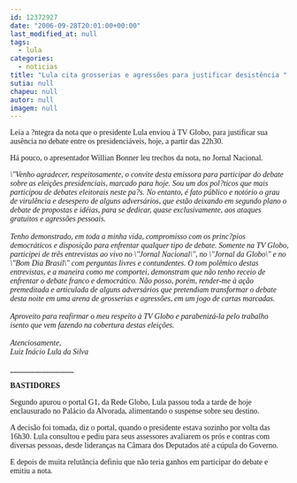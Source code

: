```yaml
---
id: 12372927
date: "2006-09-28T20:01:00+00:00"
last_modified_at: null
tags:
  - lula
categories:
  - noticias
title: "Lula cita grosserias e agressões para justificar desistência "
sutia: null
chapeu: null
autor: null
imagem: null
---
```

<p><P><FONT face=Verdana>Leia a ?ntegra da&nbsp;nota que o presidente Lula enviou&nbsp;à TV Globo, para justificar sua ausência no debate entre os presidenciáveis, hoje, a partir das 22h30. </FONT></P></p>
<p><P><FONT face=Verdana>Há pouco, o apresentador Willian Bonner leu trechos da&nbsp;nota, no Jornal Nacional. &nbsp;</FONT></P></p>
<p><P><I><FONT face=Verdana>\"Venho agradecer, respeitosamente, o convite desta emissora para participar do debate sobre as eleições presidenciais, marcado para hoje. Sou um dos pol?ticos que mais participou de debates eleitorais neste pa?s. No entanto, é fato público e notório o grau de virulência e desespero de alguns adversários, que estão deixando em segundo plano o debate de propostas e idéias, para se dedicar, quase exclusivamente, aos ataques gratuitos e agressões pessoais.<BR><BR>Tenho demonstrado, em toda a minha vida, compromisso com os princ?pios democráticos e disposição para enfrentar qualquer tipo de debate. Somente na TV Globo, participei de três entrevistas ao vivo no \"Jornal Nacional\", no \"Jornal da Globo\" e no \"Bom Dia Brasil\" com perguntas livres e contundentes. O tom polêmico destas entrevistas, e a maneira como me comportei, demonstram que não tenho receio de enfrentar o debate franco e democrático. Não posso, porém, render-me à ação premeditada e articulada de alguns adversários que pretendiam transformar o debate desta noite em uma arena de grosserias e agressões, em um jogo de cartas marcadas.<BR><BR>Aproveito para reafirmar o meu respeito à TV Globo e parabenizá-la pelo trabalho isento que vem fazendo na cobertura destas eleições.<BR><BR>Atenciosamente,<BR>Luiz Inácio Lula da Silva</FONT></I></P></p>
<p><P>__________________</P></p>
<p><P><FONT face=Verdana><STRONG>BASTIDORES</STRONG></FONT></P></p>
<p><P><FONT face=Verdana>Segundo&nbsp;apurou o&nbsp;portal G1, da Rede Globo, Lula passou toda a tarde&nbsp;de hoje enclausurado&nbsp;no Palácio da Alvorada, </FONT><FONT face=Verdana>alimentando o suspense sobre seu destino. &nbsp;</FONT></P></p>
<p><P><FONT face=Verdana>A decisão foi tomada, diz o portal,&nbsp;quando o presidente estava sozinho&nbsp;por volta das 16h30. Lula consultou e pediu para seus assessores avaliarem os prós e contras com diversas pessoas, desde lideranças na Câmara dos Deputados até a cúpula do Governo. </FONT></P></p>
<p><P><FONT face=Verdana>E depois de muita relutância definiu que não teria ganhos em participar do debate e emitiu&nbsp;a nota. </FONT></P> </p>
